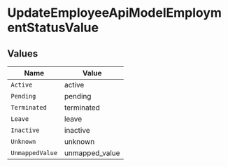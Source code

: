 # UpdateEmployeeApiModelEmploymentStatusValue


## Values

| Name            | Value           |
| --------------- | --------------- |
| `Active`        | active          |
| `Pending`       | pending         |
| `Terminated`    | terminated      |
| `Leave`         | leave           |
| `Inactive`      | inactive        |
| `Unknown`       | unknown         |
| `UnmappedValue` | unmapped_value  |